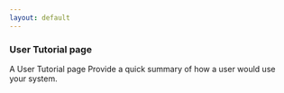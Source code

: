 ```yaml
---
layout: default
---
```

### User Tutorial page

A User Tutorial page
Provide a quick summary of how a user would use your system.